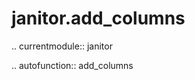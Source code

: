 janitor.add\_columns
====================

.. currentmodule:: janitor

.. autofunction:: add_columns
